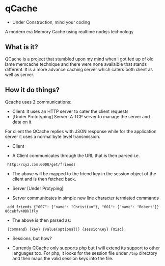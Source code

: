 qCache
======

* Under Construction, mind your coding
 

A modern era Memory Cache using realtime nodejs technology

## What is it?

QCache is a project that stumbled upon my mind when I got fed up of old lame memcache technique and there were none availaible that stands different.
It is a more advance caching server which caters both client as well as server.

## How it do things?

Qcache uses 2 communications:

* Client: It uses an HTTP server to cater the client requests
* [Under Prototyping] Server: A TCP server to manage the server and data on it

For client the QCache replies with JSON response while for the application server it uses a normal byte level transmission.

* Client
 - A Client communicates through the URL that is then parsed i.e.

 ```
  http://xyz.com:6000/get/friends
 ```
- The above will be mapped to the friend key in the session object of the client and is then fetched back.

* Server [Under Protyping]
 - Server communicates in simple new line character termiated commands

 ```
  add friends {"007": {"name": "Christian"}, "001": {"name": "Robert"}} 86cebfv40Dklfly
 ```

 - The above is then parsed as:
 
 ```
  {command} {key} {value(optional)} {sessionKey} {misc}
 ```
 
* Sessions, but how?
 - Currently QCache only supports php but I will extend its support to other languages too. For php, it looks for the session file under ```/tmp``` directory and then maps the valid session keys into the file.


